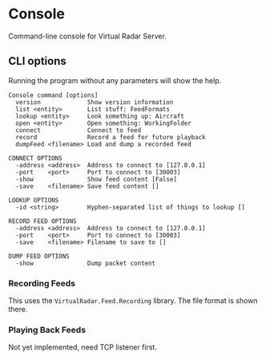 # Console

Command-line console for Virtual Radar Server.



## CLI options

Running the program without any parameters will show the help.

```
Console command [options]
  version             Show version information
  list <entity>       List stuff: FeedFormats
  lookup <entity>     Look something up: Aircraft
  open <entity>       Open something: WorkingFolder
  connect             Connect to feed
  record              Record a feed for future playback
  dumpFeed <filename> Load and dump a recorded feed

CONNECT OPTIONS
  -address <address>  Address to connect to [127.0.0.1]
  -port    <port>     Port to connect to [30003]
  -show               Show feed content [False]
  -save    <filename> Save feed content []

LOOKUP OPTIONS
  -id <string>        Hyphen-separated list of things to lookup []

RECORD FEED OPTIONS
  -address <address>  Address to connect to [127.0.0.1]
  -port    <port>     Port to connect to [30003]
  -save    <filename> Filename to save to []

DUMP FEED OPTIONS
  -show               Dump packet content
```

### Recording Feeds

This uses the `VirtualRadar.Feed.Recording` library. The file format
is shown there.

### Playing Back Feeds

Not yet implemented, need TCP listener first.
